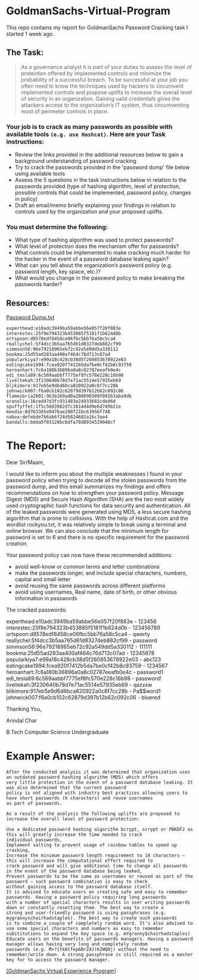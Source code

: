 # GoldmanSachs-Virtual-Program
This repo contains my report for GoldmanSachs Password Cracking task I started 1 week ago.

## The Task:
> As a governance analyst it is part of your duties to assess the level of protection offered by implemented controls and minimize the probability of a successful breach. To be successful at your job you often need to know the techniques used by hackers to circumvent implemented controls and propose uplifts to increase the overall level of security in an organization. Gaining valid credentials gives the attackers access to the organization’s IT system, thus circumventing most of perimeter controls in place.

### Your job is to crack as many passwords as possible with available tools `(e.g. use Hashcat)`. Here are your Task instructions:
* Review the links provided in the additional resources below to gain a background understanding of password cracking
* Try to crack the passwords provided in the 'password dump' file below using available tools
* Assess the 5 questions in the task instructions below in relation to the passwords provided (type of hashing algorithm, level of protection, possible controls that could be implemented, password policy, changes in policy)
* Draft an email/memo briefly explaining your findings in relation to controls used by the organization and your proposed uplifts.

### You must determine the following:
* What type of hashing algorithm was used to protect passwords?
* What level of protection does the mechanism offer for passwords?
* What controls could be implemented to make cracking much harder for the hacker in the event of a password database leaking again?
* What can you tell about the organization’s password policy (e.g. password length, key space, etc.)?
* What would you change in the password policy to make breaking the passwords harder?

## Resources:
<a href="https://cdn.theforage.com/vinternships/companyassets/MBA4MnZTNFEoJZGnk/passwd_dump.txt" target="_blank">Password Dump.txt</a>
```
experthead:e10adc3949ba59abbe56e057f20f883e
interestec:25f9e794323b453885f5181f1b624d0b
ortspoon:d8578edf8458ce06fbc5bb76a58c5ca4
reallychel:5f4dcc3b5aa765d61d8327deb882cf99
simmson56:96e79218965eb72c92a549dd5a330112
bookma:25d55ad283aa400af464c76d713c07ad
popularkiya7:e99a18c428cb38d5f260853678922e03
eatingcake1994:fcea920f7412b5da7be0cf42b8c93759
heroanhart:7c6a180b36896a0a8c02787eeafb0e4c
edi_tesla89:6c569aabbf7775ef8fc570e228c16b98
liveltekah:3f230640b78d7e71ac5514e57935eb69
blikimore:917eb5e9d6d6bca820922a0c6f7cc28b
johnwick007:f6a0cb102c62879d397b12b62c092c06
flamesbria2001:9b3b269ad0a208090309f091b3aba9db
oranolio:16ced47d3fc931483e24933665cded6d
spuffyffet:1f5c5683982d7c3814d4d9e6d749b21e
moodie:8d763385e0476ae208f21bc63956f748
nabox:defebde7b6ab6f24d5824682a16c3ae4
bandalls:bdda5f03128bcbdfa78d8934529048cf
```

# The Report:

Dear Sir/Maam,

I would like to inform you about the multiple weaknesses I found in your password policy when trying to decode all the stolen passwords from the password dump, and this email summarizes my findings and offers recommendations on how to strengthen your password policy.
Message Digest (MD5) and Secure Hash Algorithm (SHA) are the two most widely used cryptographic hash functions for data security and authentication. All of the leaked passwords were generated using MD5, a less secure hashing algorithm that is prone to collisions.
With the help of Hashcat.com and the wordlist rockyou.txt, it was relatively simple to break using a terminal and online browser. We can also conclude that the minimum length for password is set to 6 and there is no specific requirement for the password creation.

Your password policy can now have these recommended additions:
- avoid well-know or common terms and letter combinations
- make the passwords longer, and include special characters, numbers, capital and small letter
- avoid reusing the same passwords across different platforms
- avoid using usernames, Real name, date of birth, or other obvious information in passwords 


The cracked passwords:

experthead:e10adc3949ba59abbe56e057f20f883e - 123456
interestec:25f9e794323b453885f5181f1b624d0b - 123456789
ortspoon:d8578edf8458ce06fbc5bb76a58c5ca4 - qwerty
reallychel:5f4dcc3b5aa765d61d8327deb882cf99 - password
simmson56:96e79218965eb72c92a549dd5a330112 - 111111
bookma:25d55ad283aa400af464c76d713c07ad - 12345678
popularkiya7:e99a18c428cb38d5f260853678922e03 - abc123
eatingcake1994:fcea920f7412b5da7be0cf42b8c93759 - 1234567
heroanhart:7c6a180b36896a0a8c02787eeafb0e4c - password1
edi_tesla89:6c569aabbf7775ef8fc570e228c16b98 - password!
liveltekah:3f230640b78d7e71ac5514e57935eb69 - qazxsw
blikimore:917eb5e9d6d6bca820922a0c6f7cc28b - Pa$$word1
johnwick007:f6a0cb102c62879d397b12b62c092c06 - bluered



Thanking You,

Arindal Char

B.Tech Computer Science Undergraduate


# Example Answer:
```
After the conducted analysis it was determined that organization uses an outdated password hashing algorithm (MD5) which offers
very little protection in the event of a password database leaking. It was also determined that the current password
policy is not aligned with industry best practices allowing users to have short passwords (6 characters) and reuse usernames
as part of passwords. 

As a result of the analysis the following uplifts are proposed to increase the overall level of password protection: 

Use a dedicated password hashing algorithm bcrypt, scrypt or PBKDF2 as this will greatly increase the time needed to crack
individual passwords,
Implement salting to prevent usage of rainbow tables to speed up cracking,
Increase the minimum password length requirement to 10 characters – this will increase the computational effort required to
crack password and will give additional time to change all passwords in the event of the password database being leaked,
Prevent passwords to be the same as usernames or reused as part of the password – such password combination is easy to check
without gaining access to the password database itself. 
It is advised to educate users on creating safe and easy to remember passwords. Having a password policy requiring long passwords
with a number of special characters results in user writing passwords down or constantly resetting them. The best way to create a
strong and user-friendly password is using passphrases (e.g.  mygrannyschairhadstaples). The best way to create such passwords
is to combine a couple of completely random word. It’s also advised to use some special characters and numbers as easy to remember
substitutions to expand the key space (e.g. mYgranny$cha1rhadstaples)
Educate users on the benefits of passwords managers. Having a password manager allows having very long and completely random
passwords (e.g. M>?{tk6Cfep6BrZ4J)KZWQ8j) without the need to remember/write down. A strong passphrase is still required as a master
key for to access the password manager.
```

<a href="https://www.theforage.com/virtual-internships/prototype/NPdeQ43o8P9HJmJzg/Goldman-Sachs-Virtual-Experience-Program?ref=S279cE8nM9YdrprXi" target="_blank">[GoldmanSachs Virtual Experience Program]</a>
